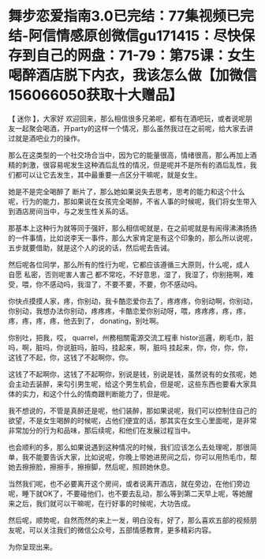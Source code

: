 # 舞步恋爱指南3.0已完结：77集视频已完结-阿信情感原创微信gu171415：尽快保存到自己的网盘：71-79：第75课：女生喝醉酒店脱下内衣，我该怎么做【加微信156066050获取十大赠品】

【 迷你 】，大家好 欢迎回来，那么相信很多兄弟呢，都有在酒吧玩，或者说呢朋友一起聚会喝酒，开party的这样一个情况，那么虽然我过在之前呢，给大家去讲过就是酒吧业力的操作。

那么在这类型的一个社交场合当中，因为它的能量很高，情绪很高，那么再加上酒精的刺激，很容易呢发生这种酒后乱性的情况，但是呢并不是所有的酒后乱性，我们都可以让它去发生，其中最重要一点区分干嘛呢，就是女生。

她是不是完全喝醉了 断片了，那么她如果说失去思考，思考的能力和这个什么呢，行为的能力，那如果说在女孩完全喝醉，不省人事的时候呢，我们将女生带入到酒店房间当中，与之发生性关系的话。

那基本上这种行为就等同于强奸，那么相信呢就是，在之前呢就是有闹得沸沸扬扬的一件事情，比如说李天一事件，那么大家肯定是有这个印象的，那么所以说呢，五步就要借助，就是这个人的说的话，然后呢去告诫。

然后呢各位同学，那么所有的性行为呢，它都应该遵循三大原则，什么呢，成人 自愿 私密，否则呢害人害己 都不常吃，不好意思，湿了，我湿了，你别拖啊，难受，喂，你不感动吗，我湿了，不要不要，不要，你不感动吗。

你快点摸摸人家，疼，你别动，我卡酷恋爱你去了，疼疼疼，你别动啊，你别动，你别动，我想办法你别动，疼疼疼，卡酷恋爱你别动呀，喂，疼疼疼，疼，疼，疼，疼，疼，疼，他去到了， donating，别吐啊。

你别吐，把我，哎， quarrel，州務相關電源交流工程車  histor巡邏，刷毛巾，脏吗，啊，脏吗，你说脏吗，脏吗，挂起来，啊，脏吗 挂起来，你，你，你，你，这钱了不起，你，这钱了不起啊你，你。

这钱了不起啊你，这钱了不起啊你，别说是钱，别说是钱，虽然说有的女孩呢，她会主动去装醉，来勾引男生呢，给这个男生机会，但是呢，这些东西也要看大家具体的实力，和这个什么的情商跟判断能力了，但是呢。

我不想说的，不管是真醉还是呢，他们装醉，那如果说呢，我们可以控制住自己的欲望，不是女生喝醉的时候呢，占他们便宜的话，那其实在女生心里面呢，是非常非常加分的行为和品味，那后续呢，和他们在发展过程当中。

也会顺利的多，那么如果说遇到这种情况的时候，我们应该怎么去处理呢，那很简单，我不能要告诉大家，比如说呢，你晚上带她进房间之后，你可以用热毛巾，帮她去擦擦脸，擦擦手，擦擦脚，然后呢，照顾她休息。

当然我们呢，也不必要离开这个房间，或者说离开酒店，就在旁边，在他们旁边呢，睡下就OK了，不要碰他们，也不要去乱动，那么等到第二天早上呢，等她醒来之后，我们就可以干嘛呢，在行好事的时候呢，大功告成。

然后呢，顺势呢，自然而然的来上一发，明白没有，好了，那么喜欢五部的视频朋友呢，可以关注我们的微信公众号，五部情感教育，更多精彩内容。

为你呈现出来。
